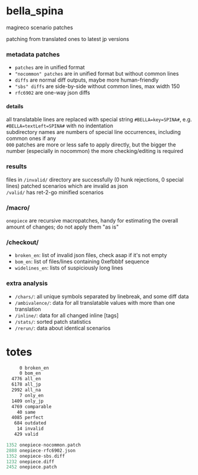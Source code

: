 # bella_spina
magireco scenario patches

patching from translated ones to latest jp versions

### metadata patches
- `patches` are in unified format
- `"nocommon" patches` are in unified format but without common lines
- `diffs` are normal diff outputs, maybe more human-friendly
- `"sbs" diffs` are side-by-side without common lines, max width 150
- `rfc6902` are one-way json diffs

#### details
all translatable lines are replaced with special string `#BELLA=key=SPINA#`, e.g. `#BELLA=textLeft=SPINA#` with no indentation<br/>
subdirectory names are numbers of special line occurrences, including common ones if any<br/>
`000` patches are more or less safe to apply directly, but the bigger the number (especially in nocommon) the more checking/editing is required

### results
files in `/invalid/` directory are successfully (0 hunk rejections, 0 special lines) patched scenarios which are invalid as json<br/>
`/valid/` has ret-2-go minified scenarios

### /macro/
`onepiece` are recursive macropatches, handy for estimating the overall amount of changes; do not apply them "as is"

### /checkout/
- `broken_en`: list of invalid json files, check asap if it's not empty<br/>
- `bom_en`: list of files/lines containing 0xefbbbf sequence<br/>
- `widelines_en`: lists of suspiciously long lines

### extra analysis
- `/chars/`: all unique symbols separated by linebreak, and some diff data<br/>
- `/ambivalence/`: data for all translatable values with more than one translation<br/>
- `/inline/`: data for all changed inline [tags]<br/>
- `/stats/`: sorted patch statistics<br/>
- `/rerun/`: data about identical scenarios


# totes
```asm
     0 broken_en
     0 bom_en
  4776 all_en
  6178 all_jp
  2992 all_na
     7 only_en
  1409 only_jp
  4769 comparable
    40 same
  4085 perfect
   684 outdated
    14 invalid
   429 valid
```
```c
1352 onepiece-nocommon.patch
2888 onepiece-rfc6902.json
1352 onepiece-sbs.diff
1232 onepiece.diff
2452 onepiece.patch
```
